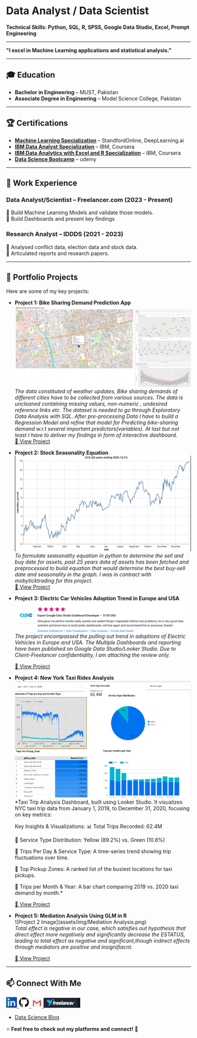 # Data Analyst / Data Scientist  
**Technical Skills: Python, SQL, R, SPSS, Google Data Studio, Excel, Prompt Engineering**
___
 **"I excel in  Machine Learning applications and statistical analysis."**
___

## 🎓 Education  
- **Bachelor in Engineering** – MUST, Pakistan 
- **Associate Degree in Engineering** – Model Science College, Pakistan  

---

## 🏆 Certifications  
- **[Machine Learning Specialization](https://lnkd.in/dAFZKgUK)** – StandfordOnline, DeepLearning.ai  
- **[IBM Data Analyst Specialization](https://www.coursera.org/account/accomplishments/specialization/certificate/GRDTX336QGAG)** – IBM, Coursera  
- **[IBM Data Analytics with Excel and R Specialization](https://www.credly.com/badges/5f8ec454-6649-46e4-b5f0-4be1e23d1348)** – IBM, Coursera
- **[Data Science Bootcamp](https://www.udemy.com/certificate/UC-40e539eb-c48b-4981-8bb3-57976f680d6e/)** – udemy
---

## 💼 Work Experience  
### **Data Analyst/Scientist** – Freelancer.com (2023 - Present)  
🔹 Build Machine Learning Models and validate those models.  
🔹 Build Dashboards and present key findings 

### **Research Analyst** – IDDDS (2021 - 2023)  
🔹 Analysed conflict data, election data and stock data.  
🔹 Articulated reports and research papers.  

---

## 🚀 Portfolio Projects  
Here are some of my key projects:  

- **Project 1: Bike Sharing Demand Prediction App**  
  ![Project 1 Image](assets/img/Rshinpappimg.png)  
  *The data constituted of weather updates, Bike sharing demands of different cities have to be collected from various sources. The data is uncleaned containing missing values, non-numeric , undesired reference links etc. The dataset is needed to go through Exploratory Data Analysis with SQL. After pre-processing Data I have to build a Regression Model and refine that model for Predicting bike-sharing demand w.r.t several important predictors(variables). At last but not least I have to deliver my findings in form of interactive dashboard.*  
  [🔗 View Project](https://8j1z4u-aqib0ali-haidri.shinyapps.io/shinyapp/)  

- **Project 2: Stock Seasonality Equation**  
  ![Project 2 Image](assets/img/CVS.png)  
  *To formulate seasonality equation in python to determine the sell and buy date for assets, past 25 years data of assets has been fetched and preprocessed to build equation that would determine the best buy-sell date and seasonality in the graph. I was in contract with mobyticktrading for this project.*  
  [🔗 View Project](https://mobyticktrading.com/)  

- **Project 3: Electric Car Vehicles Adoption Trend in Europe and USA**  
  ![Project 3 Image](assets/img/review.png)  
  *The project encompassed the pulling out trend in adoptions of Electric Vehicles in Europe and USA. The Multiple Dashboards and reporting have been published on Google Data Studio/Looker Studio. Due to Client-Freelancer confidentiality, I am attaching the review only.*
  
  [🔗 View Project](https://www.freelancer.pk/u/datascientist223)  

- **Project 4: New York Taxi Rides Analysis**  
  ![Project 4 Image](assets/img/dash.png)  
  *Taxi Trip Analysis Dashboard, built using Looker Studio. It visualizes NYC taxi trip data from January 1, 2019, to December 31, 2020, focusing on key metrics:

   Key Insights & Visualizations:
   📊 Total Trips Recorded: 62.4M

  📌 Service Type Distribution: Yellow (89.2%) vs. Green (10.8%)

  📅 Trips Per Day & Service Type: A time-series trend showing trip fluctuations over time.

  📍 Top Pickup Zones: A ranked list of the busiest locations for taxi pickups.

  📆 Trips per Month & Year: A bar chart comparing 2019 vs. 2020 taxi demand by month.*

  [🔗 View Project](https://lookerstudio.google.com/u/0/reporting/e1add413-304c-495a-a613-5abed8c23090/page/HDspD)  

- **Project 5: Mediation Analysis Using GLM in R**  
  ![Project 2 Image](assets/img/Mediation Analysis.png)  
  *Total effect is negative in our case, which satisfies out hypothesis that direct effect more negatively and significantly decrease the ESTATUS, leading to total effect as negative and significant,though indirect effects through mediators are positive and insignifiacnt.*
 
  [🔗 View Project](https://www.freelancer.pk/u/datascientist223) 


---

## 📫 Connect With Me  
<a href="https://www.linkedin.com/in/aqib-ali-haidri-ba9aa414b/" target="_blank">
  <img src="assets/img/linkedin.png" width="30">
</a>
<a href="https://github.com/dataanalyst-engr" target="_blank">
  <img src="assets/img/github.png" width="30">
</a>  
<a href="mailto:aqibalihaidri@gmail.com">
  <img src="assets/img/gmail.png" width="30">
</a>
<a href="https://www.freelancer.pk/u/datascientist223">
  <img src="assets/img/freelancer.png" width="100">
</a>

- [Data Science Blog](https://medium.com/@alihaidri51214)

⭐ **Feel free to check out my platforms and connect!** 🚀  
